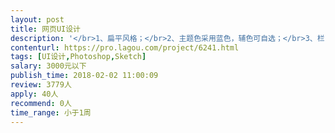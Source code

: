 ```yaml
---                
layout: post       
title: 网页UI设计           
description: '</br>1、扁平风格；</br>2、主题色采用蓝色，辅色可自选；</br>3、栏目：关于我们、新闻动态、成功案例、联系我们；</br>4、行业：互联网行业；</br>'     
contenturl: https://pro.lagou.com/project/6241.html      
tags: [UI设计,Photoshop,Sketch]            
salary: 3000元以下          
publish_time: 2018-02-02 11:00:09         
review: 3779人                   
apply: 40人                   
recommend: 0人                   
time_range: 小于1周              
---                 
```

